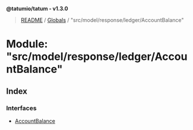**@tatumio/tatum - v1.3.0**

> [README](../README.md) / [Globals](../globals.md) / "src/model/response/ledger/AccountBalance"

# Module: "src/model/response/ledger/AccountBalance"

## Index

### Interfaces

* [AccountBalance](../interfaces/_src_model_response_ledger_accountbalance_.accountbalance.md)
